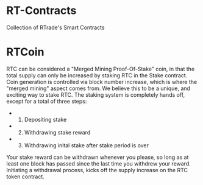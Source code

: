 # RT-Contracts
Collection of RTrade's Smart Contracts


# RTCoin

RTC can be considered a "Merged Mining Proof-Of-Stake" coin, in that the total supply can only be increased by staking RTC in the Stake contract. Coin generation is controlled via block number increase, which is where the "merged mining" aspect comes from. We believe this to be a unique, and exciting way to stake RTC.  The staking system is completely hands off, except for a total of three steps:
* 1) Depositing stake
* 2) Withdrawing stake reward
* 3) Withdrawing inital stake after stake period is over

Your stake reward can be withdrawn whenever you please, so long as at least one block has passed since the last time you withdrew your reward.  Initiating a withdrawal process, kicks off the supply increase on the RTC token contract.